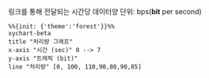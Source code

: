링크를 통해 전달되는 시간당 데이터양
단위: bps(**bit** per second)
```mermaid
%%{init: {'theme':'forest'}}%%
xychart-beta
title "처리량 그래프"
x-axis "시간 (sec)" 0 --> 7
y-axis "트래픽 (bit)"
line "처리량" [0, 100, 110,90,80,90,85]
```